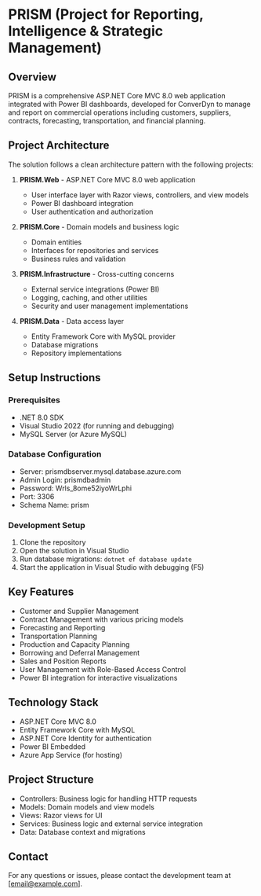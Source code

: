 # PRISM (Project for Reporting, Intelligence & Strategic Management)

## Overview
PRISM is a comprehensive ASP.NET Core MVC 8.0 web application integrated with Power BI dashboards, developed for ConverDyn to manage and report on commercial operations including customers, suppliers, contracts, forecasting, transportation, and financial planning.

## Project Architecture
The solution follows a clean architecture pattern with the following projects:

1. **PRISM.Web** - ASP.NET Core MVC 8.0 web application
   - User interface layer with Razor views, controllers, and view models
   - Power BI dashboard integration
   - User authentication and authorization

2. **PRISM.Core** - Domain models and business logic
   - Domain entities
   - Interfaces for repositories and services
   - Business rules and validation

3. **PRISM.Infrastructure** - Cross-cutting concerns
   - External service integrations (Power BI)
   - Logging, caching, and other utilities
   - Security and user management implementations

4. **PRISM.Data** - Data access layer
   - Entity Framework Core with MySQL provider
   - Database migrations
   - Repository implementations

## Setup Instructions

### Prerequisites
- .NET 8.0 SDK
- Visual Studio 2022 (for running and debugging)
- MySQL Server (or Azure MySQL)

### Database Configuration
- Server: prismdbserver.mysql.database.azure.com
- Admin Login: prismdbadmin
- Password: Wrls_8ome52iyoWrLphi
- Port: 3306
- Schema Name: prism

### Development Setup
1. Clone the repository
2. Open the solution in Visual Studio
3. Run database migrations: `dotnet ef database update`
4. Start the application in Visual Studio with debugging (F5)

## Key Features
- Customer and Supplier Management
- Contract Management with various pricing models
- Forecasting and Reporting
- Transportation Planning
- Production and Capacity Planning
- Borrowing and Deferral Management
- Sales and Position Reports
- User Management with Role-Based Access Control
- Power BI integration for interactive visualizations

## Technology Stack
- ASP.NET Core MVC 8.0
- Entity Framework Core with MySQL
- ASP.NET Core Identity for authentication
- Power BI Embedded
- Azure App Service (for hosting)

## Project Structure
- Controllers: Business logic for handling HTTP requests
- Models: Domain models and view models
- Views: Razor views for UI
- Services: Business logic and external service integration
- Data: Database context and migrations

## Contact
For any questions or issues, please contact the development team at [email@example.com]. 